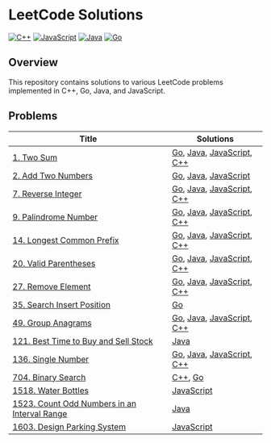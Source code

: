 # LeetCode Solutions

[![C++](https://github.com/2giosangmitom/leetcode/actions/workflows/cpp.yml/badge.svg)](https://github.com/2giosangmitom/leetcode/actions/workflows/cpp.yml)
[![JavaScript](https://github.com/2giosangmitom/leetcode/actions/workflows/javascript.yml/badge.svg)](https://github.com/2giosangmitom/leetcode/actions/workflows/javascript.yml)
[![Java](https://github.com/2giosangmitom/leetcode/actions/workflows/java.yml/badge.svg)](https://github.com/2giosangmitom/leetcode/actions/workflows/java.yml)
[![Go](https://github.com/2giosangmitom/leetcode/actions/workflows/go.yml/badge.svg)](https://github.com/2giosangmitom/leetcode/actions/workflows/go.yml)

## Overview

This repository contains solutions to various LeetCode problems implemented in C++, Go, Java, and JavaScript.

## Problems

| Title                                                                                                                             | Solutions                                                                                                                                                                                                                                   |
| --------------------------------------------------------------------------------------------------------------------------------- | ------------------------------------------------------------------------------------------------------------------------------------------------------------------------------------------------------------------------------------------- |
| [1. Two Sum](https://leetcode.com/problems/two-sum/description/)                                                                  | [Go](./Go/two_sum/two_sum.go), [Java](./Java/lib/src/main/java/leetcode/TwoSum/Solution.java), [JavaScript](./JavaScript/src/two_sum.js), [C++](./C++/src/two_sum.cpp)                                                                      |
| [2. Add Two Numbers](https://leetcode.com/problems/add-two-numbers/description/)                                                  | [Go](./Go/add_two_numbers/add_two_numbers.go), [Java](./Java/lib/src/main/java/leetcode/AddTwoNumbers/Solution.java), [JavaScript](./JavaScript/src/add_two_numbers.js)                                                                     |
| [7. Reverse Integer](https://leetcode.com/problems/reverse-integer/description/)                                                  | [Go](./Go/reverse_integer/reverse_integer.go), [Java](./Java/lib/src/main/java/leetcode/ReverseInteger/Solution.java), [JavaScript](./JavaScript/src/reverse_integer.js), [C++](./C++/src/reverse_integer.cpp)                              |
| [9. Palindrome Number](https://leetcode.com/problems/palindrome-number/description/)                                              | [Go](./Go/palindrome_number/palindrome_number.go), [Java](./Java/lib/src/main/java/leetcode/PalindromeNumber/Solution.java), [JavaScript](./JavaScript/src/palindrome_number.js), [C++](./C++/src/palindrome_number.cpp)                    |
| [14. Longest Common Prefix](https://leetcode.com/problems/longest-common-prefix/description/)                                     | [Go](./Go/longest_common_prefix/longest_common_prefix.go), [Java](./Java/lib/src/main/java/leetcode/LongestCommonPrefix/Solution.java), [JavaScript](./JavaScript/src/longest_common_prefix.js), [C++](./C++/src/longest_common_prefix.cpp) |
| [20. Valid Parentheses](https://leetcode.com/problems/valid-parentheses/description/)                                             | [Go](./Go/valid_parentheses/valid_parentheses.go), [Java](./Java/lib/src/main/java/leetcode/ValidParentheses/Solution.java), [JavaScript](./JavaScript/src/valid_parentheses.js), [C++](./C++/src/valid_parentheses.cpp)                    |
| [27. Remove Element](https://leetcode.com/problems/remove-element/description/)                                                   | [Go](./Go/remove_element/remove_element.go), [Java](./Java/lib/src/main/java/leetcode/RemoveElement/Solution.java), [JavaScript](./JavaScript/src/remove_element.js), [C++](./C++/src/remove_element.cpp)                                   |
| [35. Search Insert Position](https://leetcode.com/problems/search-insert-position/description/)                                   | [Go](./Go/search_insert_position/search_insert_position.go)                                                                                                                                                                                 |
| [49. Group Anagrams](https://leetcode.com/problems/group-anagrams/description/)                                                   | [Go](./Go/group_anagrams/group_anagrams.go), [Java](./Java/lib/src/main/java/leetcode/GroupAnagrams/Solution.java), [JavaScript](./JavaScript/src/group_anagrams.js), [C++](./C++/src/group_anagrams.cpp)                                   |
| [121. Best Time to Buy and Sell Stock](https://leetcode.com/problems/best-time-to-buy-and-sell-stock/description/)                | [Java](./Java/lib/src/main/java/leetcode/BestTimeToBuyAndSellStock/Solution.java)                                                                                                                                                           |
| [136. Single Number](https://leetcode.com/problems/single-number/description/)                                                    | [Go](./Go/single_number/single_number.go), [Java](./Java/lib/src/main/java/leetcode/SingleNumber/Solution.java), [JavaScript](./JavaScript/src/single_number.js), [C++](./C++/src/single_number.cpp)                                        |
| [704. Binary Search](https://leetcode.com/problems/binary-search/description/)                                                    | [C++](./C++/src/binary_search.cpp), [Go](./Go/binary_search/binary_search.go)                                                                                                                                                               |
| [1518. Water Bottles](https://leetcode.com/problems/water-bottles/description/)                                                   | [JavaScript](./JavaScript/src/water_bottles.js)                                                                                                                                                                                             |
| [1523. Count Odd Numbers in an Interval Range](https://leetcode.com/problems/count-odd-numbers-in-an-interval-range/description/) | [Java](./Java/lib/src/main/java/leetcode/CountOddNumbers/Solution.java)                                                                                                                                                                     |
| [1603. Design Parking System](https://leetcode.com/problems/design-parking-system/description/)                                   | [JavaScript](./JavaScript/src/design_parking_system.js)                                                                                                                                                                                     |
